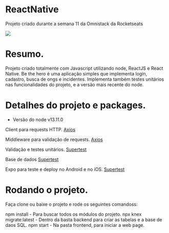 # ReactNative
Projeto criado durante a semana 11 da Omnistack da Rocketseats

![](https://i.imgur.com/21a64Fa.jpg)

# Resumo. 

Projeto criado totalmente com Javascript utilizando node, ReactJS e React Native. Be the hero é uma aplicação simples que 
implementa login, cadastro, busca de ongs e incidentes. Implementa também testes unitários nas funcionalidades do projeto, e 
a versão mais recente do node.

# Detalhes do projeto e packages. 

* Versão do node v13.11.0

Client para requests HTTP.
<a href="https://www.npmjs.com/package/axios" target="_blank" rel="noopener noreferrer">Axios</a>

Middleware para validação de requests. 
<a href="https://www.npmjs.com/package/celebrate" target="_blank" rel="noopener noreferrer">Axios</a>

Validação e testes unitários. 
<a href="https://www.npmjs.com/package/supertest" target="_blank" rel="noopener noreferrer">Supertest</a>

Base de dados 
<a href="https://www.npmjs.com/package/sqlite3" target="_blank" rel="noopener noreferrer">Supertest</a>

Expo para teste e deploy no Android e no iOS. 
<a href="https://docs.expo.io/versions/latest/" target="_blank" rel="noopener noreferrer">Supertest</a>

# Rodando o projeto. 

Faça clone ou baixe o projeto e rode os seguintes comandoss: 

npm install - Para  buscar todos os módulos do projeto. 
npx knex migrate:latest - Dentro da basta backend para criar as tabelas e a base de daos SQL. 
npm start - Na pasta frontend, para iniciar a web page. 


